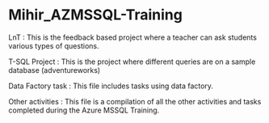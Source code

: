 # Mihir_AZMSSQL-Training

LnT : This is the feedback based project where a teacher can ask students various types of questions.

T-SQL Project : This is the project where different queries are on a sample database (adventureworks)

Data Factory task : This file includes tasks using data factory. 

Other activities : This file is a compilation of all the other activities and tasks completed during the Azure MSSQL Training.
